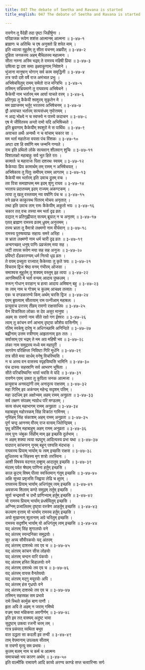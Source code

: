 ```yaml
---
title: 047 The debate of Seetha and Ravana is started
title_english: 047 The debate of Seetha and Ravana is started

---
```


<div class="audioEmbed"  caption="श्रीराम-हरिसीताराममूर्ति-घनपाठिभ्यां वचनम्" src="https://archive.org/download/Ramayana-recitation-Sriram-harisItArAmamUrti-Ghanapaati-v2/Kanda_3/Kanda_3_ARK-047-Ravanena_Swaishwarya_Kathanam.mp3"></div>

रावणेन तु वैदेही तदा पृष्टा जिहीर्षुणा ।  
परिव्राजक रूपेण शशंस आत्मानम् आत्मना ॥ ३-४७-१  
ब्राह्मणः च अतिथिः च एष अनुक्तो हि शपेत माम् ।  
इति ध्यात्वा मुहूर्तम् तु सीता वचनम् अब्रवीत् ॥ ३-४७-२  
दुहिता जनकस्य अहम् मैथिलस्य महात्मनः ।  
सीता नाम्ना अस्मि भद्रम् ते रामस्य महिषी प्रिया ॥ ३-४७-३  
उषित्वा द्वा दश समाः इक्ष्वाकूणाम् निवेशने ।  
भुंजाना मानुषान् भोगान् सर्व काम समृद्धिनी ॥ ३-४७-४  
तत्र त्रयो दशे वर्षे राज अमंत्र्यत प्रभुः ।  
अभिषेचयितुम् रामम् समेतो राज मन्त्रिभिः ॥ ३-४७-५  
तस्मिन् संभ्रियमाणे तु राघवस्य अभिषेचने ।  
कैकेयी नाम भर्तारम् मम आर्या याचते वरम् ॥ ३-४७-६  
प्रतिगृह्य तु कैकेयी श्वशुरम् सुकृतेन मे ।  
मम प्रव्राजनम् भर्तुर् भरतस्य अभिषेचनम् ॥ ३-४७-७  
द्वौ अयाचत भर्तारम् सत्यसंधम् नृपोत्तमम् ।  
न अद्य भोक्ष्ये न च स्वप्स्ये न पास्ये कदाचन ॥ ३-४७-८  
एष मे जीवितस्य अन्तो रामो यदि अभिषिच्यते ।  
इति ब्रुवाणाम् कैकेयीम् श्वशुरो मे स पार्थिवः ॥ ३-४७-९  
अयाचत अर्थैः अन्वर्थैः न च यांचाम् चकार सा ।  
मम भर्ता महातेजा वयसा पंच विंशकः ॥ ३-४७-१०  
अष्टा दश हि वर्षाणि मम जन्मनि गण्यते ।  
राम इति प्रथितो लोके सत्यवान् शीलवान् शुचिः ॥ ३-४७-११  
विशालाक्षो महाबाहुः सर्व भूत हिते रतः ।  
कामार्तः च महाराजः पिता दशरथः स्वयम् ॥ ३-४७-१२  
कैकेय्याः प्रिय कामार्थम् तम् रामम् न अभिषेचयत् ।  
अभिषेकाय तु पितुः समीपम् रामम् आगतम् ॥ ३-४७-१३  
कैकेयी मम भर्तारम् इति उवाच द्रुतम् वचः ।  
तव पित्रा समाज्ञप्तम् मम इदम् शृणु राघव ॥ ३-४७-१४  
भरताय प्रदातव्यम् इदम् राज्यम् अकण्टकम् ।  
त्वया तु खलु वस्तव्यम् नव वर्षाणि पंच च ॥ ३-४७-१५  
वने प्रव्रज काकुत्स्थ पितरम् मोचय अनृतात् ।  
तथा इति उवाच ताम् रामः कैकेयीम् अकुतो भयः ॥ ३-४७-१६  
चकार तत् वचः तस्या मम भर्ता दृढ व्रतः ।  
दद्यात् न प्रतिगृह्णीयात् सत्यम् ब्रूयात् न च अनृतम् ॥ ३-४७-१७  
एतत् ब्राह्मण रामस्य व्रतम् ध्रुवम् अनुत्तमम् ।  
तस्य भ्राता तु वैमात्रो लक्ष्मणो नाम वीर्यवान् ॥ ३-४७-१८  
रामस्य पुरुषव्याघ्रः सहायः समरे अरिहा ।  
स भ्राता लक्ष्मणो नाम धर्म चारी दृढ व्रतः ॥ ३-४७-१९  
अन्वगच्छत् धनुष् पाणिः प्रव्रजंतम् मया सह ।  
जटी तापस रूपेण मया सह सह अनुजः ॥ ३-४७-२०  
प्रविष्टो दँडकारण्यम् धर्म नित्यो धृढ व्रतः ।  
ते वयम् प्रच्युता राज्यात् कैकेय्याः तु कृते त्रयः ॥ ३-४७-२१  
विचराम द्विज श्रेष्ठ वनम् गंभीरम् ओजसा ।  
समाश्वस मुहूर्तम् तु शक्यम् वस्तुम् इह त्वया ॥ ३-४७-२२  
आगमिष्यति मे भर्ता वन्यम् आदाय पुष्कलम् ।  
रुरून् गोधान् वराहान् च हत्वा आदाय अमिषान् बहु ॥ ३-४७-२३  
सः त्वम् नाम च गोत्रम् च कुलम् आचक्ष्व तत्त्वतः ।  
एकः च दण्डकारण्ये किम् अर्थम् चरसि द्विज ॥ ३-४७-२४  
एवम् ब्रुवत्याम् सीतायाम् राम पत्नीआम् महाबलः ।  
प्रत्युवाच उत्तरम् तीव्रम् रावणो राक्षसाधिपः ॥ ३-४७-२५  
येन वित्रासिता लोकाः स देव असुर मानुषा ।  
अहम् सः रावणो नाम सीते रक्षो गण ईश्वरः ॥ ३-४७-२६  
त्वाम् तु कांचन वर्ण आभाम् दृष्ट्वा कौशेय वासिनीम् ।  
रतिम् स्वकेषु दारेषु न अधिगच्छामि अनिन्दिते ॥ ३-४७-२७  
बह्वीनाम् उत्तम स्त्रीणाम् आहृतानाम् इतः ततः ।  
सर्वासाम् एव भद्रम् ते मम अग्र महिषी भव ॥ ३-४७-२८  
लंका नाम समुद्रस्य मध्ये मम महापुरी ।  
सागरेण परिक्षिप्ता निविष्टा गिरि मूर्धनि ॥ ३-४७-२९  
तत्र सीते मया सार्धम् वनेषु विचरिष्यसि ।  
न च अस्य वन वासस्य स्पृहयिष्यसि भामिनि ॥ ३-४७-३०  
पंच दास्यः सहस्राणि सर्व आभरण भूषिताः ।  
सीते परिचरिष्यन्ति भार्या भवसि मे यदि ॥ ३-४७-३१  
रावणेन एवम् उक्ता तु कुपिता जनक आत्मजा ।  
प्रत्युवाच अनवद्यांगी तम् अनादृत्य राक्षसम् ॥ ३-४७-३२  
महा गिरिम् इव अकंप्यम् महेन्द्र सदृशम् पतिम् ।  
महा उदधिम् इव अक्षोभ्यम् अहम् रामम् अनुव्रता ॥ ३-४७-३३  
सर्व लक्षण संपन्नम् न्यग्रोध परि मण्डलम् ।  
सत्य संधम् महाभागम् रामम् अनुव्रता ॥ ३-४७-३४  
महाबाहुम् महोरस्कम् सिंह विक्रांत गामिनम् ।  
नृसिंहम् सिंह संकाशम् अहम् रामम् अनुव्रता ॥ ३-४७-३५  
पूर्ण चन्द्र आननम् वीरम् राज वत्सम् जितेन्द्रियम् ।  
पृथु कीर्तिम् महाबाहुम् अहम् रामम् अनुव्रता ॥ ३-४७-३६  
त्वम् पुनः जंबुकः सिंहीम् माम् इह इच्छसि दुर्लभाम् ।  
न अहम् शक्या त्वया स्प्रष्टुम् आदित्यस्य प्रभा यथा ॥ ३-४७-३७  
पादपान् कांचनान् नूनम् बहून् पश्यसि मंदभाक् ।  
राघवस्य प्रियाम् भार्याम् यः त्वम् इच्छसि राक्षस ॥ ३-४७-३८  
क्षुधितस्य च सिंहस्य मृग शत्रोः तरस्विनः ।  
आशी विषस्य वदनात् दम्ष्ट्राम् आदातुम् इच्छसि ॥ ३-४७-३९  
मंदरम् पर्वत श्रेष्ठम् पाणिना हर्तुम् इच्छसि ।  
काल कूटम् विषम् पीत्वा स्वस्तिमान् गंतुम् इच्छसि ॥ ३-४७-४०  
अक्षि सूच्या प्रमृजसि जिह्वया लेढि च क्षुरम् ।  
राघवस्य प्रियाम् भार्याम् अधिगंतुम् त्वम् इच्छसि ॥ ३-४७-४१  
अवसज्य शिलाम् कण्ठे समुद्रम् तर्तुम् इच्छसि ।  
सूर्या चन्द्रमसौ च उभौ प्राणिभ्याम् हर्तुम् इच्छसि ॥ ३-४७-४२  
यो रामस्य प्रियाम् भार्याम् प्रधर्षयितुम् इच्छसि ।  
अग्निम् प्रज्वलितम् दृष्ट्वा वस्त्रेण आहर्तुम् इच्छसि ॥ ३-४७-४३  
कल्याण वृत्ताम् यो भार्याम् रामस्य हर्तुम् इच्छसि ।  
अयो मुखानाम् शूलानाम् अग्रे चरितुम् इच्छसि ।  
रामस्य सदृशीम् भार्याम् यो अधिगंतुम् त्वम् इच्छसि ॥ ३-४७-४४  
यद् अंतरम् सिंह शृगालयोः वने  
यद् अंतरम् स्यन्दनिका समुद्रयोः ।  
सुर अग्र्य सौवीरकयोः यद् अंतरम्  
तद् अंतरम् दाशरथेः तव एव च ॥ ३-४७-४५  
यद् अंतरम् कांचन सीस लोहयोः  
यद् अंतरम् चन्दन वारि पंकयोः ।  
यद् अंतरम् हस्ति बिडालयोः वने  
तद् अंतरम् दशरथेः तव एव च ॥ ३-४७-४६  
यद् अंतरम् वायस वैनतेययोः  
यद् अंतरम् मद्गु मयूरयोः अपि ।  
यद् अंतरम् हंस गृध्रयोः वने  
तद् अंतरम् दाशरथेः तव एव च ॥ ३-४७-४७  
तस्मिन् सहस्राक्ष सम प्रभावे  
रामे स्थिते कार्मुक बाण पाणौ ।  
हृता अपि ते अहम् न जराम् गमिष्ये  
वज्रम् यथा मक्षिकया अवगीर्णम् ॥ ३-४७-४८  
इति इव तत् वाक्यम् अदुष्ट भावा  
सुदुष्टम् उक्त्वा रजनी चरम् तम् ।  
गात्र प्रकंपात् व्यथिता बभूव  
वात उद्धता सा कदली इव तन्वी ॥ ३-४७-४९  
ताम् वेपमानाम् उपलक्ष्य सीताम्  
स रावणो मृत्यु सम प्रभावः ।  
कुलम् बलम् नाम च कर्म च आत्मनः  
समाचचक्षे भय कारण अर्थम् ॥ ३-४७-५०  
इति वाल्मीकि रामायणे आदि काव्ये अरण्य काण्डे सप्त चत्वारिन्शः सर्गः